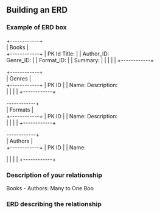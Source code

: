 ## Building an ERD 

### Example of ERD box

+------------+          
| Books |    
+------------+
|  PK Id
   Title:    |
|  Author_ID:    
   Genre_ID:   |
|  Format_ID:   |
|  Summary:  |
|            |
|            |
+------------+


+------------+      
| Genres |    
+------------+
|  PK ID     |
|  Name:
   Description:   
|            |
|            |
+------------+

------------+      
| Formats    |    
+------------+
|  PK ID     |
|  Name:
   Description:   
|             |
|            |
+------------+

------------+      
| Authors |    
+------------+
|  PK ID     |
|  Name:
      
|            |
|            |
+------------+

### Description of your relationship
Books - Authors: Many to One
Boo
### ERD describing the relationship
